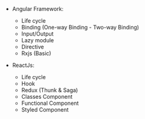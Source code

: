 - Angular Framework:
  + Life cycle
  + Binding (One-way Binding - Two-way Binding)
  + Input/Output
  + Lazy module
  + Directive
  + Rxjs (Basic)


- ReactJs:
  + Life cycle
  + Hook
  + Redux (Thunk & Saga)
  + Classes Component
  + Functional Component
  + Styled Component
